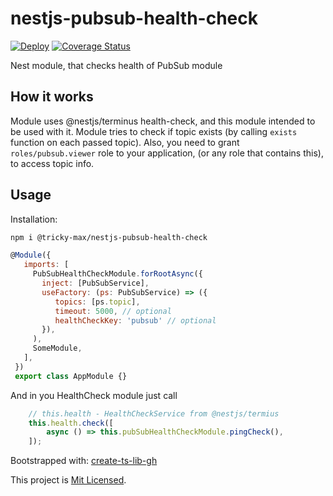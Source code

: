 # nestjs-pubsub-health-check

[![Deploy](https://github.com/mdovhopo/nestjs-pubsub-health-check/workflows/Deploy/badge.svg)](https://github.com/mdovhopo/nestjs-pubsub-health-check/actions)
[![Coverage Status](https://coveralls.io/repos/github/mdovhopo/nestjs-pubsub-health-check/badge.svg?branch=master)](https://coveralls.io/github/mdovhopo/nestjs-pubsub-health-check?branch=master)

Nest module, that checks health of PubSub module

## How it works

Module uses @nestjs/terminus health-check, and this module intended to be used with it.
Module tries to check if topic exists (by calling `exists` function on each passed topic).
Also, you need to grant `roles/pubsub.viewer` role to your application, (or any role that contains this),
to access topic info.

## Usage

Installation:

```sh
npm i @tricky-max/nestjs-pubsub-health-check
```

```js
@Module({
   imports: [
     PubSubHealthCheckModule.forRootAsync({
       inject: [PubSubService],
       useFactory: (ps: PubSubService) => ({
          topics: [ps.topic],
          timeout: 5000, // optional
          healthCheckKey: 'pubsub' // optional
       }),
     ),
     SomeModule,
   ],
 })
 export class AppModule {}
 ```

And in you HealthCheck module just call

```js
    // this.health - HealthCheckService from @nestjs/termius
    this.health.check([
        async () => this.pubSubHealthCheckModule.pingCheck(),
    ]);
```

Bootstrapped with: [create-ts-lib-gh](https://github.com/glebbash/create-ts-lib-gh)

This project is [Mit Licensed](LICENSE).
